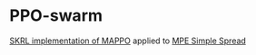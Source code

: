 # PPO-swarm
[SKRL implementation of MAPPO](https://skrl.readthedocs.io/en/latest/api/multi_agents/mappo.html) applied to [MPE Simple Spread](https://pettingzoo.farama.org/environments/mpe/simple_spread/)
